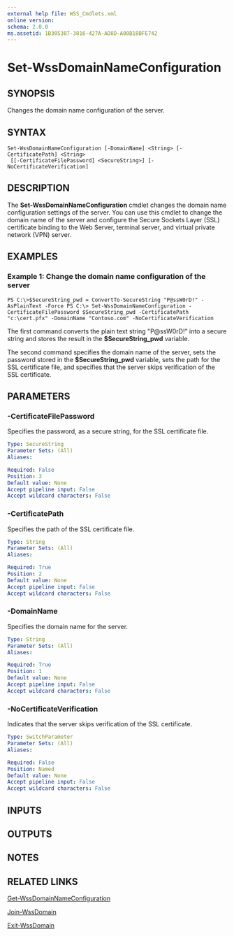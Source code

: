 ```yaml
---
external help file: WSS_Cmdlets.xml
online version: 
schema: 2.0.0
ms.assetid: 1B305387-3816-427A-AD8D-A00B18BFE742
---
```


# Set-WssDomainNameConfiguration

## SYNOPSIS
Changes the domain name configuration of the server.

## SYNTAX

```
Set-WssDomainNameConfiguration [-DomainName] <String> [-CertificatePath] <String>
 [[-CertificateFilePassword] <SecureString>] [-NoCertificateVerification]
```

## DESCRIPTION
The **Set-WssDomainNameConfiguration** cmdlet changes the domain name configuration settings of the server.
You can use this cmdlet to change the domain name of the server and configure the Secure Sockets Layer (SSL) certificate binding to the Web Server, terminal server, and virtual private network (VPN) server.

## EXAMPLES

### Example 1: Change the domain name configuration of the server
```
PS C:\>$SecureString_pwd = ConvertTo-SecureString "P@ssW0rD!" -AsPlainText -Force PS C:\> Set-WssDomainNameConfiguration -CertificateFilePassword $SecureString_pwd -CertificatePath "c:\cert.pfx" -DomainName "Contoso.com" -NoCertificateVerification
```

The first command converts the plain text string "P@ssW0rD!" into a secure string and stores the result in the **$SecureString_pwd** variable.

The second command specifies the domain name of the server, sets the password stored in the **$SecureString_pwd** variable, sets the path for the SSL certificate file, and specifies that the server skips verification of the SSL certificate.

## PARAMETERS

### -CertificateFilePassword
Specifies the password, as a secure string, for the SSL certificate file.

```yaml
Type: SecureString
Parameter Sets: (All)
Aliases: 

Required: False
Position: 3
Default value: None
Accept pipeline input: False
Accept wildcard characters: False
```

### -CertificatePath
Specifies the path of the SSL certificate file.

```yaml
Type: String
Parameter Sets: (All)
Aliases: 

Required: True
Position: 2
Default value: None
Accept pipeline input: False
Accept wildcard characters: False
```

### -DomainName
Specifies the domain name for the server.

```yaml
Type: String
Parameter Sets: (All)
Aliases: 

Required: True
Position: 1
Default value: None
Accept pipeline input: False
Accept wildcard characters: False
```

### -NoCertificateVerification
Indicates that the server skips verification of the SSL certificate.

```yaml
Type: SwitchParameter
Parameter Sets: (All)
Aliases: 

Required: False
Position: Named
Default value: None
Accept pipeline input: False
Accept wildcard characters: False
```

## INPUTS

## OUTPUTS

## NOTES

## RELATED LINKS

[Get-WssDomainNameConfiguration](./Get-WssDomainNameConfiguration.md)

[Join-WssDomain](./Join-WssDomain.md)

[Exit-WssDomain](./Exit-WssDomain.md)

